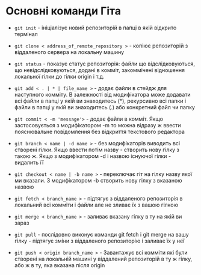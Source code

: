 # Основні команди Гіта


- `git init` - ініціалізує новий репозиторій в папці в якій відкрито термінал  

- `git clone < address_of_remote_repository >` - копіює репозиторій з віддаленого сервера на локальну машину   

- `git status` - показує статус репозиторія: файли що відслідковуються, що невідслідковуються, додані в комміт, закоммічені відношення локальної гілки до гілки origin і т.д.  

- `git add < . | * | file_name >` - додає файли в стейдж для наступного комміту. В залежності від модифікатора може додавати всі файли в папці у якій ви знаходитесь (*), рекурсивно всі папки і файли в папці у якій ви знаходитесь (.) або конкретний файл чи папку  

- `git commit < -m 'message'>` - додає файли в комміт. Якщо застосовується з модифікатором -m то можна відразу ж ввести пояснювальне повідомлення без відкриття текстового редактора   

- `git branch < name | -d name >` - без модифікаторів виводить всі створені гілки. Якщо ввести потім назву - створить нову гілку з такою ж. Якщо з модифікатором -d і назвою існуючої гілки - видалить її  

- `git checkout < name | -b name >` - переключає гіт на гілку назву якої ми вказали. З модифікатором -b створить нову гілку з вказаною назвою  

- `git fetch < branch_name >` - підтягує з віддаленого репозиторія в локальний всі комміти і файли але не зливає їх з вашою гілкою

- `git merge < branch_name >` - заливає вказану гілку в ту на якій ви зараз

- `git pull` - послідовно виконує команди git fetch і git merge на вашу гілку - підтягує зміни з віддаленого репозиторію і заливає їх у неї  

- `git push < origin branch_name >` - Завантажує всі комміти які були створені на локальній машині у віддалений репозиторій в ту ж гілку, або ж в ту, яка вказана після origin



